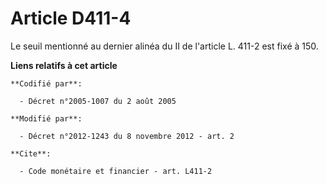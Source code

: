# Article D411-4

Le seuil mentionné au dernier alinéa du II de l'article L. 411-2 est fixé à 150.

**Liens relatifs à cet article**

	**Codifié par**:

	  - Décret n°2005-1007 du 2 août 2005

	**Modifié par**:

	  - Décret n°2012-1243 du 8 novembre 2012 - art. 2

	**Cite**:

	  - Code monétaire et financier - art. L411-2
